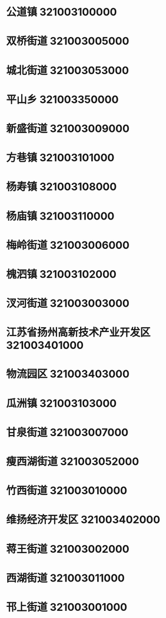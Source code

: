 # 公道镇 321003100000
# 双桥街道 321003005000
# 城北街道 321003053000
# 平山乡 321003350000
# 新盛街道 321003009000
# 方巷镇 321003101000
# 杨寿镇 321003108000
# 杨庙镇 321003110000
# 梅岭街道 321003006000
# 槐泗镇 321003102000
# 汊河街道 321003003000
# 江苏省扬州高新技术产业开发区 321003401000
# 物流园区 321003403000
# 瓜洲镇 321003103000
# 甘泉街道 321003007000
# 瘦西湖街道 321003052000
# 竹西街道 321003010000
# 维扬经济开发区 321003402000
# 蒋王街道 321003002000
# 西湖街道 321003011000
# 邗上街道 321003001000
